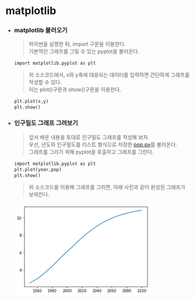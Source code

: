 # matplotlib

-   ### matplotlib 불러오기

    > 파이썬을 실행한 뒤, import 구문을 이용한다.<br>
    > 기본적인 그래프를 그릴 수 있는 pyplot을 불러온다.

    ```{.Python}
    import matplotlib.pyplot as plt
    ```

    > 위 소스코드에서, x와 y축에 대응되는 데이터를 입력하면 간단하게 그래프를 작성할 수 있다.<br>
    > 이는 plot()구문과 show()구문을 이용한다.

    ```{.python}
    plt.plot(x,y)
    plt.show()
    ```

-   ### 인구밀도 그래프 그려보기

      > 앞서 배운 내용을 토대로 인구밀도 그래프를 작성해 보자.<br>
       우선, 년도와 인구밀도를 리스트 형식으로 저장한 <a href =
"https://github.com/boringariel/python/blob/master/lecture/소스코드/pop.py">
pop.py</a>를 불러온다.<br>       그래프를 그리기 위해 pyplot을 호출하고 그래프를 그린다.

      ```{.Python}
      import matplotlib.pyplot as plt
      plt.plot(year,pop)
      plt.show()
      ```

      >위 소스코드를 이용해 그래프를 그리면, 아래 사진과 같이 완성된 그래프가 보여진다.

      <img
src="https://github.com/boringariel/python/blob/master/lecture/image/pop.png">  
